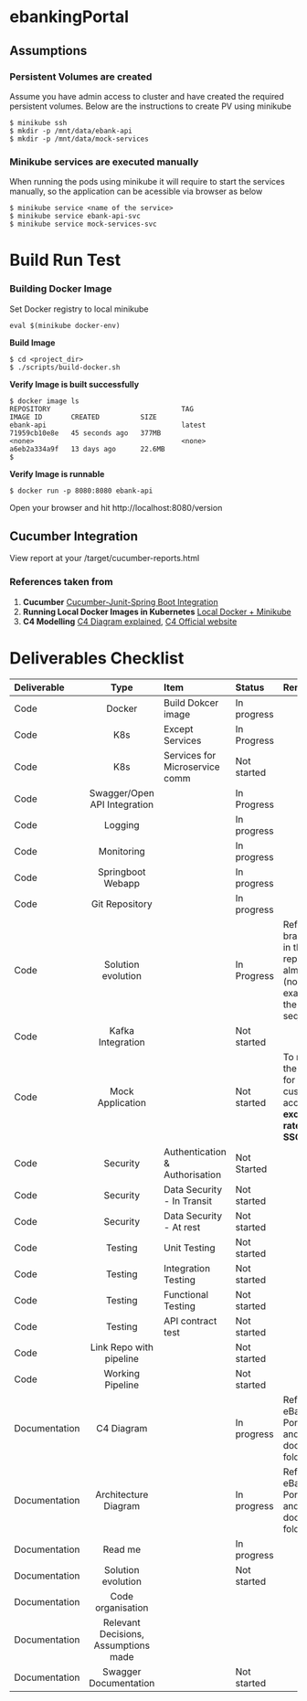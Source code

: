 # ebankingPortal


## Assumptions

### Persistent Volumes are created 
Assume you have admin access to cluster and have created the required persistent volumes. Below are the instructions to create PV using minikube
```shell
$ minikube ssh
$ mkdir -p /mnt/data/ebank-api
$ mkdir -p /mnt/data/mock-services
```

### Minikube services are executed manually
When running the pods using minikube it will require to start the services manually, so the application can be acessible via browser as below

```shell
$ minikube service <name of the service>
$ minikube service ebank-api-svc
$ minikube service mock-services-svc
```


# Build Run Test

### Building Docker Image 

Set Docker registry to local minikube
```shell
eval $(minikube docker-env)
```

**Build Image**
```shell
$ cd <project_dir>
$ ./scripts/build-docker.sh
```

**Verify Image is built successfully**

```shell
$ docker image ls
REPOSITORY                                TAG                       IMAGE ID       CREATED          SIZE
ebank-api                                 latest                    71959cb10e8e   45 seconds ago   377MB
<none>                                    <none>                    a6eb2a334a9f   13 days ago      22.6MB
$
```

**Verify Image is runnable**
```shell
$ docker run -p 8080:8080 ebank-api
```
Open your browser and hit http://localhost:8080/version

## Cucumber Integration
View report at your 
<Project directory>/target/cucumber-reports.html 



### References taken from
1. **Cucumber** [Cucumber-Junit-Spring Boot Integration](https://sergiomartinrubio.com/articles/cucumber-a-bdd-framework-for-java-and-spring/)
2. **Running Local Docker Images in Kubernetes**  [Local Docker + Minikube](https://dzone.com/articles/running-local-docker-images-in-kubernetes-1)
3. **C4 Modelling** [C4 Diagram explained](https://youtu.be/x2-rSnhpw0g), [C4 Official website](https://c4model.com)

# Deliverables Checklist

|Deliverable|Type|Item|Status|Remarks|
|:-----|:-----:|:--------|:---------------|:-----|
|Code|Docker  | Build Dokcer image | In progress| |
|Code|K8s | Except Services | In Progress| |
|Code|K8s | Services for Microservice comm | Not started| |
|Code|Swagger/Open API Integration| |In Progress| |
|Code|Logging | | In progress| |
|Code|Monitoring | |In progress | |
|Code|Springboot Webapp | | In progress| |
|Code|Git Repository | |In progress | |
|Code|Solution evolution  | |In Progress | Refer to branches in the repo. They almost (not exactly) in the sequence. |
|Code|Kafka Integration| |Not started| |
|Code|Mock Application | | Not started | To mock the data for customer, accoount <b> exchange rate and SSO|
|Code|Security | Authentication & Authorisation |Not Started | |
|Code|Security | Data Security - In Transit | Not started | |
|Code|Security | Data Security - At rest| Not started| |
|Code|Testing | Unit Testing | Not started| |
|Code|Testing | Integration Testing| Not started| |
|Code|Testing | Functional Testing| Not started| |
|Code|Testing | API contract test| Not started| |
|Code|Link Repo with pipeline | |Not started | |
|Code|Working Pipeline | |Not started | |
|Documentation|C4 Diagram | | In progress| Refer to eBanking Portal API and documents folder.|
|Documentation|Architecture Diagram | | In progress| Refer to eBanking Portal API and documents folder.|
|Documentation|Read me | | In progress| |
|Documentation|Solution evolution  | |Not started | |
|Documentation|Code organisation | | | |
|Documentation|Relevant Decisions, Assumptions made | | | |
|Documentation|Swagger Documentation | | Not started| |

